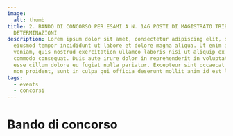 ```yaml
---
image:
  alt: thumb
title: 2. BANDO DI CONCORSO PER ESAMI A N. 146 POSTI DI MAGISTRATO TRIBUTARIO -
  DETERMINAZIONI
description: Lorem ipsum dolor sit amet, consectetur adipiscing elit, sed do
  eiusmod tempor incididunt ut labore et dolore magna aliqua. Ut enim ad minim
  veniam, quis nostrud exercitation ullamco laboris nisi ut aliquip ex ea
  commodo consequat. Duis aute irure dolor in reprehenderit in voluptate velit
  esse cillum dolore eu fugiat nulla pariatur. Excepteur sint occaecat cupidatat
  non proident, sunt in culpa qui officia deserunt mollit anim id est laborum.
tags:
  - events
  - concorsi
---
```

# Bando di concorso

